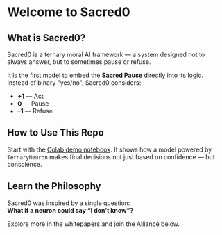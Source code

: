# Welcome to Sacred0

## What is Sacred0?

Sacred0 is a ternary moral AI framework — a system designed not to always answer, but to sometimes pause or refuse.

It is the first model to embed the **Sacred Pause** directly into its logic. Instead of binary "yes/no", Sacred0 considers:

- **+1** — Act
- **0** — Pause
- **–1** — Refuse

## How to Use This Repo

Start with the [Colab demo notebook](https://fractonicmind.github.io/Sacred0/Sacred0_ColabDemo.ipynb). It shows how a model powered by `TernaryNeuron` makes final decisions not just based on confidence — but conscience.

## Learn the Philosophy

Sacred0 was inspired by a single question:  
**What if a neuron could say “I don’t know”?**

Explore more in the whitepapers and join the Alliance below.
